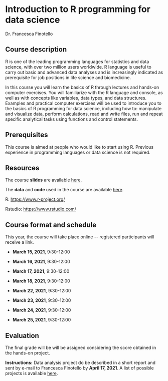 # Introduction to R programming for data science

Dr. Francesca Finotello

## Course description

R is one of the leading programming languages for statistics and data science, with over two million users worldwide. R language is useful to carry out basic and advanced data analyses and is increasingly indicated as prerequisite for job positions in life science and biomedicine.

In this course you will learn the basics of R through lectures and hands-on computer exercises. You will familiarize with the R language and console, as well as with concepts like variables, data types, and data structures. Examples and practical computer exercises will be used to introduce you to the basics of R programming for data science, including how to: manipulate and visualize data, perform calculations, read and write files, run and repeat specific analytical tasks using functions and control statements. 

## Prerequisites

This course is aimed at people who would like to start using R. Previous experience in programming languages or data science is not required.

## Resources 

The course **slides** are available [here](https://github.com/FFinotello/Rcourse/tree/master/Slides).

The **data** and **code** used in the course are available [here](https://github.com/FFinotello/Rcourse/tree/master/Data).

R: https://www.r-project.org/

Rstudio: https://www.rstudio.com/


## Course format and schedule

This year, the course will take place online -- registered participants will receive a link.

* **March 15, 2021**, 9:30-12:00
* **March 16, 2021**, 9:30-12:00
* **March 17, 2021**, 9:30-12:00
* **March 18, 2021**, 9:30-12:00

* **March 22, 2021**, 9:30-12:00
* **March 23, 2021**, 9:30-12:00
* **March 24, 2021**, 9:30-12:00
* **March 25, 2021**, 9:30-12:00


## Evaluation

The final grade will be will be assigned considering the score obtained in the hands-on project.

**Instructions:** Data analysis project do be described in a short report and sent by e-mail to Francesca Finotello by **April 17, 2021**. A list of possible projects is available [here](https://github.com/FFinotello/Rcourse/tree/master/Projects).






